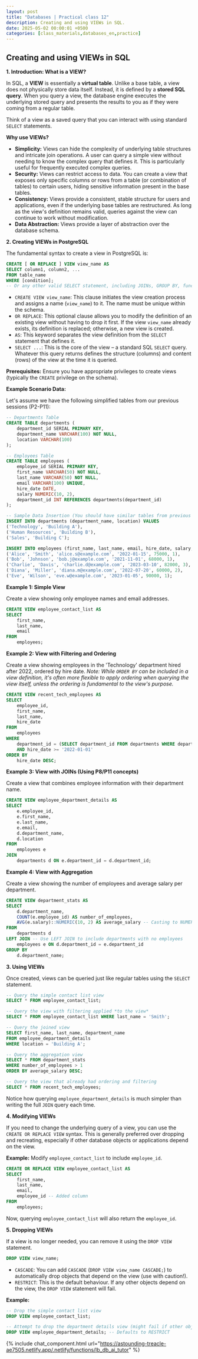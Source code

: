 ```yaml
---
layout: post
title: "Databases | Practical class 12"
description: Creating and using VIEWs in SQL.
date: 2025-05-02 00:00:01 +0500
categories: [class_materials,databases_en,practice]
---
```


## Creating and using VIEWs in SQL

**1. Introduction: What is a VIEW?**

In SQL, a **VIEW** is essentially a **virtual table**. Unlike a base table, a view does not physically store data itself. Instead, it is defined by a **stored SQL query**. When you query a view, the database engine executes the underlying stored query and presents the results to you as if they were coming from a regular table.

Think of a view as a saved query that you can interact with using standard `SELECT` statements.

**Why use VIEWs?**

*   **Simplicity:** Views can hide the complexity of underlying table structures and intricate join operations. A user can query a simple view without needing to know the complex query that defines it. This is particularly useful for frequently executed complex queries.
*   **Security:** Views can restrict access to data. You can create a view that exposes only specific columns or rows from a table (or combination of tables) to certain users, hiding sensitive information present in the base tables.
*   **Consistency:** Views provide a consistent, stable structure for users and applications, even if the underlying base tables are restructured. As long as the view's definition remains valid, queries against the view can continue to work without modification.
*   **Data Abstraction:** Views provide a layer of abstraction over the database schema.

**2. Creating VIEWs in PostgreSQL**

The fundamental syntax to create a view in PostgreSQL is:

```sql
CREATE [ OR REPLACE ] VIEW view_name AS
SELECT column1, column2, ...
FROM table_name
WHERE [condition];
-- Or any other valid SELECT statement, including JOINs, GROUP BY, functions, etc.
```

*   `CREATE VIEW view_name`: This clause initiates the view creation process and assigns a name (`view_name`) to it. The name must be unique within the schema.
*   `OR REPLACE`: This optional clause allows you to modify the definition of an existing view without having to drop it first. If the view `view_name` already exists, its definition is replaced; otherwise, a new view is created.
*   `AS`: This keyword separates the view definition from the `SELECT` statement that defines it.
*   `SELECT ...`: This is the core of the view – a standard SQL `SELECT` query. Whatever this query returns defines the structure (columns) and content (rows) of the view at the time it is queried.

**Prerequisites:** Ensure you have appropriate privileges to create views (typically the `CREATE` privilege on the schema).

**Example Scenario Data:**

Let's assume we have the following simplified tables from our previous sessions (P2-P11):

```sql
-- Departments Table
CREATE TABLE departments (
    department_id SERIAL PRIMARY KEY,
    department_name VARCHAR(100) NOT NULL,
    location VARCHAR(100)
);

-- Employees Table
CREATE TABLE employees (
    employee_id SERIAL PRIMARY KEY,
    first_name VARCHAR(50) NOT NULL,
    last_name VARCHAR(50) NOT NULL,
    email VARCHAR(100) UNIQUE,
    hire_date DATE,
    salary NUMERIC(10, 2),
    department_id INT REFERENCES departments(department_id)
);

-- Sample Data Insertion (You should have similar tables from previous work)
INSERT INTO departments (department_name, location) VALUES
('Technology', 'Building A'),
('Human Resources', 'Building B'),
('Sales', 'Building C');

INSERT INTO employees (first_name, last_name, email, hire_date, salary, department_id) VALUES
('Alice', 'Smith', 'alice.s@example.com', '2022-01-15', 75000, 1),
('Bob', 'Johnson', 'bob.j@example.com', '2021-11-01', 68000, 1),
('Charlie', 'Davis', 'charlie.d@example.com', '2023-03-10', 82000, 3),
('Diana', 'Miller', 'diana.m@example.com', '2022-07-20', 60000, 2),
('Eve', 'Wilson', 'eve.w@example.com', '2023-01-05', 90000, 1);
```

**Example 1: Simple View**

Create a view showing only employee names and email addresses.

```sql
CREATE VIEW employee_contact_list AS
SELECT
    first_name,
    last_name,
    email
FROM
    employees;
```

**Example 2: View with Filtering and Ordering**

Create a view showing employees in the 'Technology' department hired after 2022, ordered by hire date. *Note: While `ORDER BY` can be included in a view definition, it's often more flexible to apply ordering when querying the view itself, unless the ordering is fundamental to the view's purpose.*

```sql
CREATE VIEW recent_tech_employees AS
SELECT
    employee_id,
    first_name,
    last_name,
    hire_date
FROM
    employees
WHERE
    department_id = (SELECT department_id FROM departments WHERE department_name = 'Technology')
    AND hire_date >= '2022-01-01'
ORDER BY
    hire_date DESC;
```

**Example 3: View with JOINs (Using P8/P11 concepts)**

Create a view that combines employee information with their department name.

```sql
CREATE VIEW employee_department_details AS
SELECT
    e.employee_id,
    e.first_name,
    e.last_name,
    e.email,
    d.department_name,
    d.location
FROM
    employees e
JOIN
    departments d ON e.department_id = d.department_id;
```

**Example 4: View with Aggregation**

Create a view showing the number of employees and average salary per department.

```sql
CREATE VIEW department_stats AS
SELECT
    d.department_name,
    COUNT(e.employee_id) AS number_of_employees,
    AVG(e.salary)::NUMERIC(10, 2) AS average_salary -- Casting to NUMERIC for better formatting
FROM
    departments d
LEFT JOIN -- Use LEFT JOIN to include departments with no employees
    employees e ON d.department_id = e.department_id
GROUP BY
    d.department_name;
```


**3. Using VIEWs**

Once created, views can be queried just like regular tables using the `SELECT` statement.

```sql
-- Query the simple contact list view
SELECT * FROM employee_contact_list;

-- Query the view with filtering applied *to the view*
SELECT * FROM employee_contact_list WHERE last_name = 'Smith';

-- Query the joined view
SELECT first_name, last_name, department_name
FROM employee_department_details
WHERE location = 'Building A';

-- Query the aggregation view
SELECT * FROM department_stats
WHERE number_of_employees > 1
ORDER BY average_salary DESC;

-- Query the view that already had ordering and filtering
SELECT * FROM recent_tech_employees;
```

Notice how querying `employee_department_details` is much simpler than writing the full `JOIN` query each time.

**4. Modifying VIEWs**

If you need to change the underlying query of a view, you can use the `CREATE OR REPLACE VIEW` syntax. This is generally preferred over dropping and recreating, especially if other database objects or applications depend on the view.

**Example:** Modify `employee_contact_list` to include `employee_id`.

```sql
CREATE OR REPLACE VIEW employee_contact_list AS
SELECT
    first_name,
    last_name,
    email,
    employee_id -- Added column
FROM
    employees;
```

Now, querying `employee_contact_list` will also return the `employee_id`.

**5. Dropping VIEWs**

If a view is no longer needed, you can remove it using the `DROP VIEW` statement.

```sql
DROP VIEW view_name;
```

*   `CASCADE`: You can add `CASCADE` (`DROP VIEW view_name CASCADE;`) to automatically drop objects that depend on the view (use with caution!).
*   `RESTRICT`: This is the default behaviour. If any other objects depend on the view, the `DROP VIEW` statement will fail.

**Example:**

```sql
-- Drop the simple contact list view
DROP VIEW employee_contact_list;

-- Attempt to drop the department details view (might fail if other objects depend on it)
DROP VIEW employee_department_details; -- Defaults to RESTRICT
```


{% include chat_component.html url="https://astounding-treacle-ae7505.netlify.app/.netlify/functions/lb_db_ai_tutor" %}